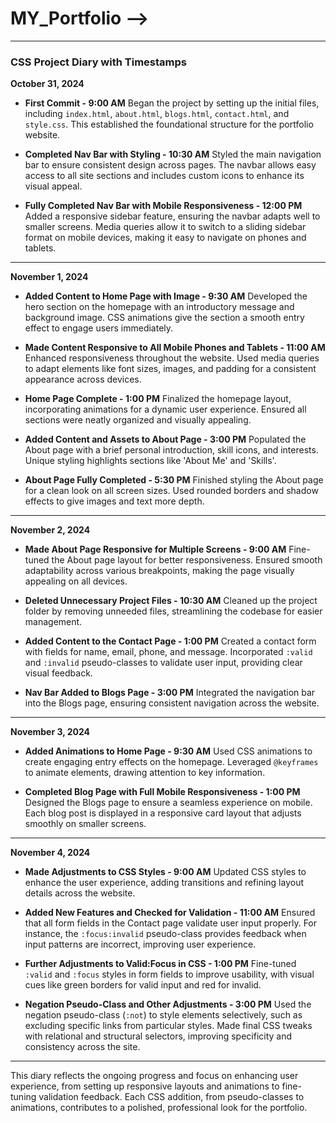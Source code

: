 # MY_Portfolio -->

---

### CSS Project Diary with Timestamps

**October 31, 2024**
- **First Commit - 9:00 AM**
  Began the project by setting up the initial files, including `index.html`, `about.html`, `blogs.html`, `contact.html`, and `style.css`. This established the foundational structure for the portfolio website.

- **Completed Nav Bar with Styling - 10:30 AM**
  Styled the main navigation bar to ensure consistent design across pages. The navbar allows easy access to all site sections and includes custom icons to enhance its visual appeal.

- **Fully Completed Nav Bar with Mobile Responsiveness - 12:00 PM**
  Added a responsive sidebar feature, ensuring the navbar adapts well to smaller screens. Media queries allow it to switch to a sliding sidebar format on mobile devices, making it easy to navigate on phones and tablets.

---

**November 1, 2024**
- **Added Content to Home Page with Image - 9:30 AM**
  Developed the hero section on the homepage with an introductory message and background image. CSS animations give the section a smooth entry effect to engage users immediately.

- **Made Content Responsive to All Mobile Phones and Tablets - 11:00 AM**
  Enhanced responsiveness throughout the website. Used media queries to adapt elements like font sizes, images, and padding for a consistent appearance across devices.

- **Home Page Complete - 1:00 PM**
  Finalized the homepage layout, incorporating animations for a dynamic user experience. Ensured all sections were neatly organized and visually appealing.

- **Added Content and Assets to About Page - 3:00 PM**
  Populated the About page with a brief personal introduction, skill icons, and interests. Unique styling highlights sections like 'About Me' and 'Skills'.

- **About Page Fully Completed - 5:30 PM**
  Finished styling the About page for a clean look on all screen sizes. Used rounded borders and shadow effects to give images and text more depth.

---

**November 2, 2024**
- **Made About Page Responsive for Multiple Screens - 9:00 AM**
  Fine-tuned the About page layout for better responsiveness. Ensured smooth adaptability across various breakpoints, making the page visually appealing on all devices.

- **Deleted Unnecessary Project Files - 10:30 AM**
  Cleaned up the project folder by removing unneeded files, streamlining the codebase for easier management.

- **Added Content to the Contact Page - 1:00 PM**
  Created a contact form with fields for name, email, phone, and message. Incorporated `:valid` and `:invalid` pseudo-classes to validate user input, providing clear visual feedback.

- **Nav Bar Added to Blogs Page - 3:00 PM**
  Integrated the navigation bar into the Blogs page, ensuring consistent navigation across the website.

---

**November 3, 2024**
- **Added Animations to Home Page - 9:30 AM**
  Used CSS animations to create engaging entry effects on the homepage. Leveraged `@keyframes` to animate elements, drawing attention to key information.

- **Completed Blog Page with Full Mobile Responsiveness - 1:00 PM**
  Designed the Blogs page to ensure a seamless experience on mobile. Each blog post is displayed in a responsive card layout that adjusts smoothly on smaller screens.

---

**November 4, 2024**
- **Made Adjustments to CSS Styles - 9:00 AM**
  Updated CSS styles to enhance the user experience, adding transitions and refining layout details across the website.

- **Added New Features and Checked for Validation - 11:00 AM**
  Ensured that all form fields in the Contact page validate user input properly. For instance, the `:focus:invalid` pseudo-class provides feedback when input patterns are incorrect, improving user experience.

- **Further Adjustments to Valid:Focus in CSS - 1:00 PM**
  Fine-tuned `:valid` and `:focus` styles in form fields to improve usability, with visual cues like green borders for valid input and red for invalid.

- **Negation Pseudo-Class and Other Adjustments - 3:00 PM**
  Used the negation pseudo-class (`:not`) to style elements selectively, such as excluding specific links from particular styles. Made final CSS tweaks with relational and structural selectors, improving specificity and consistency across the site.

---

This diary reflects the ongoing progress and focus on enhancing user experience, from setting up responsive layouts and animations to fine-tuning validation feedback. Each CSS addition, from pseudo-classes to animations, contributes to a polished, professional look for the portfolio.
